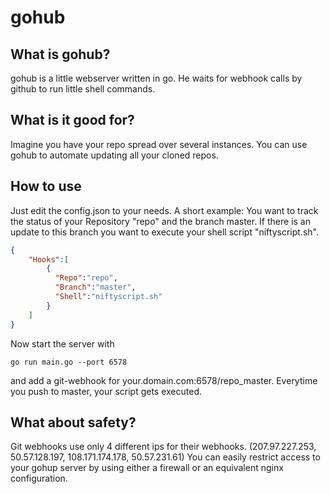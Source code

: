 gohub
=====

## What is gohub?

gohub is a little webserver written in go. He waits for webhook calls by github to run little shell commands.

## What is it good for?

Imagine you have your repo spread over several instances. You can use gohub to automate updating all your cloned repos.

## How to use

Just edit the config.json to your needs. A short example:
You want to track the status of your Repository "repo" and the branch master. If there is an update to this branch you want to execute your shell script "niftyscript.sh".

```json
{
    "Hooks":[
        {
          "Repo":"repo",
          "Branch":"master",
          "Shell":"niftyscript.sh"
        }
    ]
}
```

Now start the server with
  
    go run main.go --port 6578

and add a git-webhook for your.domain.com:6578/repo_master. Everytime you push to master, your script gets executed.

## What about safety?

Git webhooks use only 4 different ips for their webhooks. (207.97.227.253, 50.57.128.197, 108.171.174.178, 50.57.231.61) You can easily restrict access to your gohup server by using either a firewall or an equivalent nginx configuration.
